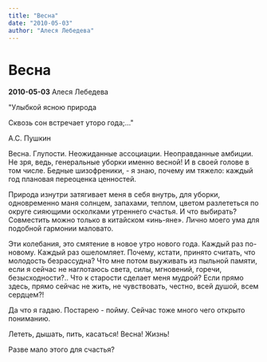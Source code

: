 ```yaml
---
title: "Весна"
date: "2010-05-03"
author: "Алеся Лебедева"
---
```


# Весна

**2010-05-03** Алеся Лебедева

"Улыбкой ясною природа

Сквозь сон встречает уторо года;..."

А.С. Пушкин

Весна. Глупости. Неожиданные ассоциации. Неоправданные амбиции. Не зря, ведь, генеральные уборки именно весной! И в своей голове в том числе. Бедные шизофреники, - я знаю, почему им тяжело: каждый год плановая переоценка ценностей.

Природа изнутри затягивает меня в себя внутрь, для уборки, одновременно маня солнцем, запахами, теплом, цветом разлететься по округе сияющими осколками утреннего счастья. И что выбирать? Совместить можно только в китайском «инь-яне». Лично моего ума для подобной гармонии маловато.

Эти колебания, это смятение в новое утро нового года. Каждый раз по-новому. Каждый раз ошеломляет. Почему, кстати, принято считать, что молодость безрассудна? Что мне потом выуживать из пыльной памяти, если я сейчас не наглотаюсь света, силы, мгновений, горечи, безысходности?.. Что к старости сделает меня мудрой? Если прямо здесь, прямо сейчас не жить, не чувствовать, честно, всей душой, всем сердцем?!

Да что я гадаю. Постарею - пойму. Сейчас тоже много чего открыто пониманию.

Лететь, дышать, пить, касаться! Весна! Жизнь!

Разве мало этого для счастья?